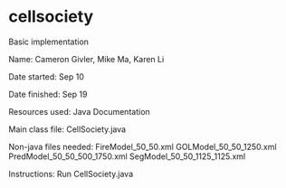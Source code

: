 # cellsociety
Basic implementation

Name: Cameron Givler, Mike Ma, Karen Li

Date started: Sep 10

Date finished: Sep 19

Resources used:
Java Documentation

Main class file:
CellSociety.java

Non-java files needed:
FireModel_50_50.xml
GOLModel_50_50_1250.xml
PredModel_50_50_500_1750.xml
SegModel_50_50_1125_1125.xml

Instructions:
Run CellSociety.java
